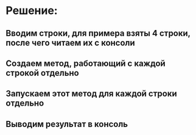 # Решение:
## Вводим строки, для примера взяты 4 строки, после чего читаем их с консоли
## Создаем метод, работающий с каждой строкой отдельно
## Запускаем этот метод для каждой строки отдельно  
## Выводим результат в консоль